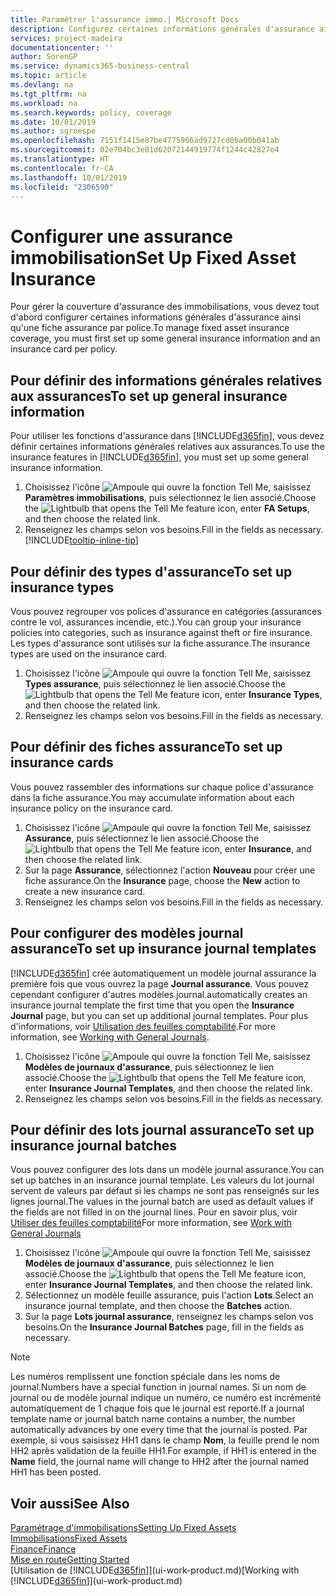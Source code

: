 ```yaml
---
title: Paramétrer l'assurance immo.| Microsoft Docs
description: Configurez certaines informations générales d'assurance ainsi qu'une fiche assurance par police pour gérer la couverture d'assurance des immobilisations.
services: project-madeira
documentationcenter: ''
author: SorenGP
ms.service: dynamics365-business-central
ms.topic: article
ms.devlang: na
ms.tgt_pltfrm: na
ms.workload: na
ms.search.keywords: policy, coverage
ms.date: 10/01/2019
ms.author: sgroespe
ms.openlocfilehash: 7151f1415e87be4775966ad9727cd0ba00b041ab
ms.sourcegitcommit: 02e704bc3e01d62072144919774f1244c42827e4
ms.translationtype: HT
ms.contentlocale: fr-CA
ms.lasthandoff: 10/01/2019
ms.locfileid: "2306590"
---
```

# <a name="set-up-fixed-asset-insurance"></a><span data-ttu-id="f735d-103">Configurer une assurance immobilisation</span><span class="sxs-lookup"><span data-stu-id="f735d-103">Set Up Fixed Asset Insurance</span></span>
<span data-ttu-id="f735d-104">Pour gérer la couverture d'assurance des immobilisations, vous devez tout d'abord configurer certaines informations générales d'assurance ainsi qu'une fiche assurance par police.</span><span class="sxs-lookup"><span data-stu-id="f735d-104">To manage fixed asset insurance coverage, you must first set up some general insurance information and an insurance card per policy.</span></span>

## <a name="to-set-up-general-insurance-information"></a><span data-ttu-id="f735d-105">Pour définir des informations générales relatives aux assurances</span><span class="sxs-lookup"><span data-stu-id="f735d-105">To set up general insurance information</span></span>
<span data-ttu-id="f735d-106">Pour utiliser les fonctions d'assurance dans [!INCLUDE[d365fin](includes/d365fin_md.md)], vous devez définir certaines informations générales relatives aux assurances.</span><span class="sxs-lookup"><span data-stu-id="f735d-106">To use the insurance features in [!INCLUDE[d365fin](includes/d365fin_md.md)], you must set up some general insurance information.</span></span>  

1. <span data-ttu-id="f735d-107">Choisissez l'icône ![Ampoule qui ouvre la fonction Tell Me](media/ui-search/search_small.png "Dites-moi ce que vous voulez faire"), saisissez **Paramètres immobilisations**, puis sélectionnez le lien associé.</span><span class="sxs-lookup"><span data-stu-id="f735d-107">Choose the ![Lightbulb that opens the Tell Me feature](media/ui-search/search_small.png "Tell me what you want to do") icon, enter **FA Setups**, and then choose the related link.</span></span>  
2. <span data-ttu-id="f735d-108">Renseignez les champs selon vos besoins.</span><span class="sxs-lookup"><span data-stu-id="f735d-108">Fill in the fields as necessary.</span></span> [!INCLUDE[tooltip-inline-tip](includes/tooltip-inline-tip_md.md)]  

## <a name="to-set-up-insurance-types"></a><span data-ttu-id="f735d-109">Pour définir des types d'assurance</span><span class="sxs-lookup"><span data-stu-id="f735d-109">To set up insurance types</span></span>
<span data-ttu-id="f735d-110">Vous pouvez regrouper vos polices d'assurance en catégories (assurances contre le vol, assurances incendie, etc.).</span><span class="sxs-lookup"><span data-stu-id="f735d-110">You can group your insurance policies into categories, such as insurance against theft or fire insurance.</span></span> <span data-ttu-id="f735d-111">Les types d'assurance sont utilisés sur la fiche assurance.</span><span class="sxs-lookup"><span data-stu-id="f735d-111">The insurance types are used on the insurance card.</span></span>

1. <span data-ttu-id="f735d-112">Choisissez l'icône ![Ampoule qui ouvre la fonction Tell Me](media/ui-search/search_small.png "Dites-moi ce que vous voulez faire"), saisissez **Types assurance**, puis sélectionnez le lien associé.</span><span class="sxs-lookup"><span data-stu-id="f735d-112">Choose the ![Lightbulb that opens the Tell Me feature](media/ui-search/search_small.png "Tell me what you want to do") icon, enter **Insurance Types**, and then choose the related link.</span></span>  
2. <span data-ttu-id="f735d-113">Renseignez les champs selon vos besoins.</span><span class="sxs-lookup"><span data-stu-id="f735d-113">Fill in the fields as necessary.</span></span>

## <a name="to-set-up-insurance-cards"></a><span data-ttu-id="f735d-114">Pour définir des fiches assurance</span><span class="sxs-lookup"><span data-stu-id="f735d-114">To set up insurance cards</span></span>
<span data-ttu-id="f735d-115">Vous pouvez rassembler des informations sur chaque police d'assurance dans la fiche assurance.</span><span class="sxs-lookup"><span data-stu-id="f735d-115">You may accumulate information about each insurance policy on the insurance card.</span></span>  

1. <span data-ttu-id="f735d-116">Choisissez l'icône ![Ampoule qui ouvre la fonction Tell Me](media/ui-search/search_small.png "Dites-moi ce que vous voulez faire"), saisissez **Assurance**, puis sélectionnez le lien associé.</span><span class="sxs-lookup"><span data-stu-id="f735d-116">Choose the ![Lightbulb that opens the Tell Me feature](media/ui-search/search_small.png "Tell me what you want to do") icon, enter **Insurance**, and then choose the related link.</span></span>  
2. <span data-ttu-id="f735d-117">Sur la page **Assurance**, sélectionnez l'action **Nouveau** pour créer une fiche assurance.</span><span class="sxs-lookup"><span data-stu-id="f735d-117">On the **Insurance** page, choose the **New** action to create a  new insurance card.</span></span>  
3. <span data-ttu-id="f735d-118">Renseignez les champs selon vos besoins.</span><span class="sxs-lookup"><span data-stu-id="f735d-118">Fill in the fields as necessary.</span></span>

## <a name="to-set-up-insurance-journal-templates"></a><span data-ttu-id="f735d-119">Pour configurer des modèles journal assurance</span><span class="sxs-lookup"><span data-stu-id="f735d-119">To set up insurance journal templates</span></span>
[!INCLUDE[d365fin](includes/d365fin_md.md)] <span data-ttu-id="f735d-120">crée automatiquement un modèle journal assurance la première fois que vous ouvrez la page **Journal assurance**. Vous pouvez cependant configurer d'autres modèles journal.</span><span class="sxs-lookup"><span data-stu-id="f735d-120">automatically creates an insurance journal template the first time that you open the **Insurance Journal** page, but you can set up additional journal templates.</span></span> <span data-ttu-id="f735d-121">Pour plus d'informations, voir [Utilisation des feuilles comptabilité](ui-work-general-journals.md).</span><span class="sxs-lookup"><span data-stu-id="f735d-121">For more information, see [Working with General Journals](ui-work-general-journals.md).</span></span>  

1. <span data-ttu-id="f735d-122">Choisissez l'icône ![Ampoule qui ouvre la fonction Tell Me](media/ui-search/search_small.png "Dites-moi ce que vous voulez faire"), saisissez **Modèles de journaux d'assurance**, puis sélectionnez le lien associé.</span><span class="sxs-lookup"><span data-stu-id="f735d-122">Choose the ![Lightbulb that opens the Tell Me feature](media/ui-search/search_small.png "Tell me what you want to do") icon, enter **Insurance Journal Templates**, and then choose the related link.</span></span>  
2. <span data-ttu-id="f735d-123">Renseignez les champs selon vos besoins.</span><span class="sxs-lookup"><span data-stu-id="f735d-123">Fill in the fields as necessary.</span></span>

## <a name="to-set-up-insurance-journal-batches"></a><span data-ttu-id="f735d-124">Pour définir des lots journal assurance</span><span class="sxs-lookup"><span data-stu-id="f735d-124">To set up insurance journal batches</span></span>
<span data-ttu-id="f735d-125">Vous pouvez configurer des lots dans un modèle journal assurance.</span><span class="sxs-lookup"><span data-stu-id="f735d-125">You can set up batches in an insurance journal template.</span></span> <span data-ttu-id="f735d-126">Les valeurs du lot journal servent de valeurs par défaut si les champs ne sont pas renseignés sur les lignes journal.</span><span class="sxs-lookup"><span data-stu-id="f735d-126">The values in the journal batch are used as default values if the fields are not filled in on the journal lines.</span></span> <span data-ttu-id="f735d-127">Pour en savoir plus, voir [Utiliser des feuilles comptabilité](ui-work-general-journals.md)</span><span class="sxs-lookup"><span data-stu-id="f735d-127">For more information, see [Work with General Journals](ui-work-general-journals.md)</span></span>  

1. <span data-ttu-id="f735d-128">Choisissez l'icône ![Ampoule qui ouvre la fonction Tell Me](media/ui-search/search_small.png "Dites-moi ce que vous voulez faire"), saisissez **Modèles de journaux d'assurance**, puis sélectionnez le lien associé.</span><span class="sxs-lookup"><span data-stu-id="f735d-128">Choose the ![Lightbulb that opens the Tell Me feature](media/ui-search/search_small.png "Tell me what you want to do") icon, enter **Insurance Journal Templates**, and then choose the related link.</span></span>  
2. <span data-ttu-id="f735d-129">Sélectionnez un modèle feuille assurance, puis l'action **Lots**.</span><span class="sxs-lookup"><span data-stu-id="f735d-129">Select an insurance journal template, and then choose the **Batches** action.</span></span>
3. <span data-ttu-id="f735d-130">Sur la page **Lots journal assurance**, renseignez les champs selon vos besoins.</span><span class="sxs-lookup"><span data-stu-id="f735d-130">On the **Insurance Journal Batches** page, fill in the fields as necessary.</span></span>

> [!NOTE]  
>   <span data-ttu-id="f735d-131">Les numéros remplissent une fonction spéciale dans les noms de journal.</span><span class="sxs-lookup"><span data-stu-id="f735d-131">Numbers have a special function in journal names.</span></span> <span data-ttu-id="f735d-132">Si un nom de journal ou de modèle journal indique un numéro, ce numéro est incrémenté automatiquement de 1 chaque fois que le journal est reporté.</span><span class="sxs-lookup"><span data-stu-id="f735d-132">If a journal template name or journal batch name contains a number, the number automatically advances by one every time that the journal is posted.</span></span> <span data-ttu-id="f735d-133">Par exemple, si vous saisissez HH1 dans le champ **Nom**, la feuille prend le nom HH2 après validation de la feuille HH1.</span><span class="sxs-lookup"><span data-stu-id="f735d-133">For example, if HH1 is entered in the **Name** field, the journal name will change to HH2 after the journal named HH1 has been posted.</span></span>

## <a name="see-also"></a><span data-ttu-id="f735d-134">Voir aussi</span><span class="sxs-lookup"><span data-stu-id="f735d-134">See Also</span></span>
[<span data-ttu-id="f735d-135">Paramétrage d'immobilisations</span><span class="sxs-lookup"><span data-stu-id="f735d-135">Setting Up Fixed Assets</span></span>](fa-setup.md)  
[<span data-ttu-id="f735d-136">Immobilisations</span><span class="sxs-lookup"><span data-stu-id="f735d-136">Fixed Assets</span></span>](fa-manage.md)  
[<span data-ttu-id="f735d-137">Finance</span><span class="sxs-lookup"><span data-stu-id="f735d-137">Finance</span></span>](finance.md)  
[<span data-ttu-id="f735d-138">Mise en route</span><span class="sxs-lookup"><span data-stu-id="f735d-138">Getting Started</span></span>](product-get-started.md)  
<span data-ttu-id="f735d-139">[Utilisation de [!INCLUDE[d365fin](includes/d365fin_md.md)]](ui-work-product.md)</span><span class="sxs-lookup"><span data-stu-id="f735d-139">[Working with [!INCLUDE[d365fin](includes/d365fin_md.md)]](ui-work-product.md)</span></span>
